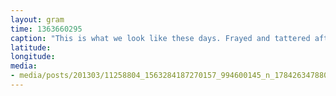 ```yaml
---
layout: gram
time: 1363660295
caption: "This is what we look like these days. Frayed and tattered after 10 days on the road. We are ready for AU."
latitude: 
longitude: 
media:
- media/posts/201303/11258804_1563284187270157_994600145_n_17842634788000351.jpg
---
```

